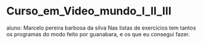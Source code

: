 # Curso_em_Video_mundo_I_II_III
aluno: Marcelo pereira barbosa da silva
Nas listas de exercicios tem tantos os programas do modo feito por guanabara, e os que eu consegui fazer.
